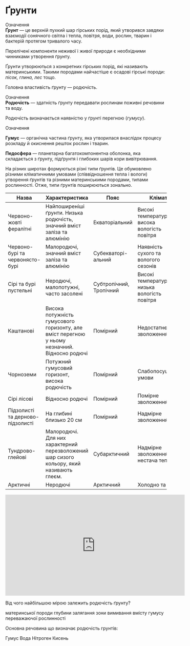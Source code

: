 # Ґрунти

<div class="eoz-wrap">
<span class="eoz">Означення</span>
<div class="eoz-text">
<b>Ґрунт</b> — це верхнiй пухкий шар гiрських порiд, який утворився завдяки взаємодiї сонячного свiтла i тепла, повiтря, води, рослин, тварин i бактерiй протягом тривалого часу.
</div>
</div>

Перелічені компоненти неживої і живої природи є необхідними чинниками утворення ґрунту.

Ґрунти утворюються з конкретних гірських порід, які називають материнськими. Такими породами найчастіше є осадові гірські породи: *пісок, глина, лес* тощо.

Головна властивість ґрунту — <span class="p1">родючість</span>.

<div class="eoz-wrap">
<span class="eoz">Означення</span>
<div class="eoz-text">
<b>Родючiсть</b> — здатнiсть ґрунту передавати рослинам поживнi речовини та воду.
</div>
</div>

Родючість визначається наявністю у ґрунті перегною (*гумусу*).

<div class="eoz-wrap">
<span class="eoz">Означення</span>
<div class="eoz-text">
<p><b>Гумус</b> — органiчна частина ґрунту, яка утворилася внаслiдок процесу розкладу й окиснення решток рослин i тварин.</p>
<b>Педосфера</b> — планетарна багатокомпонентна оболонка, яка складається з ґрунту, пiдґрунтя i глибоких шарiв кори вивiтрювання.
</div>
</div>

На різних широтах формуються різні типи ґрунтів. Це обумовлено різними кліматичними умовами (співвідношення тепла і вологи) утворення ґрунтів та різними материнськими породами, типами рослинності. Отже, типи ґрунтів поширюються зонально.

<table>
<thead>
<tr>
<th>Назва</th>
<th>Характеристика</th>
<th>Пояс</th>
<th>Клiмат</th>
<th>Рослиннiсть</th>
</tr>
</thead>
<tbody>
<tr>
<td>Червоно-жовті фералітні</td>
<td>Найпоширеніші ґрунти. Низька родючість, значний вміст заліза та алюмінію</td>
<td>Екваторіальний</td>
<td>Високі температури та висока вологість повітря</td>
<td>Вологі вічнозелені ліси</td>
</tr>
<tr>
<td>Червоно-бурі та червонясто-бурі</td>
<td>Малородючі, значний вміст заліза та алюмінію</td>
<td>Субекваторі-альний</td><td>Наявність сухого та вологого сезонів</td>
<td>Савани</td>
</tr>
</tr>
<td>Сірі та бурі пустельні</td>
<td>Неродючі, малопотужні, часто засолені</td>
<td>Субтропічний, Тропічний</td>
<td>Високі температури, низька вологість повітря</td>
<td>Пустельна рослинність (майже відсутня)</td>
</tr>
<tr>
<td>Каштанові</td>
<td>Висока потужність гумусового горизонту, але вміст перегною у ньому незначний. Відносно родючі</td>
<td>Помірний</td>
<td>Недостатнє зволоження</td>
<td>Сухі степи</td>
</tr>
<tr>
<td>Чорноземи</td>
<td>Потужний гумусовий горизонт, висока родючість</td>
<td>Помірний</td>
<td>Слабопосушливі умови</td>
<td>Справжні степи</td>
</tr>
<tr>
<td>Сірі лісові</td>
<td>Відносно родючі</td>
<td>Помірний</td>
<td>Помірне зволоження</td>
<td>Листяні ліси</td>
</tr>
<tr>
<td>Підзолисті та дерново-підзолисті</td>
<td>На глибині близько 20 см</td>
<td>Помірний</td>
<td>Надмірне зволоження</td>
<td>Мішані та хвойні ліси</td>
</tr>
<tr>
<td>Тундрово-глейові</td>
<td>Малородючі. Для них характерний перезволожений шар сизого кольору, який називають глеєм.</td>
<td>Субарктичний</td>
<td>Надмірне зволоження, нестача тепла</td>
<td>Тундрова рослинність</td>
</tr>
<tr>
<td>Арктичні</td>
<td>Неродючі</td>
<td>Арктичний</td>
<td>Холодно та сухо</td>
<td>Відсутня</td>
</tr>
</tbody>
</table>

<div class="fluidMedia">
<iframe align="center" width="560" height="315" src="https://www.youtube.com/embed/aC_xjrddE8E" frameborder="0" allowfullscreen></iframe>
</div>
<div class="popup">
</div>


<quiz>
<question>
<p>Від чого найбільшою мірою залежить родючість ґрунту?</p>
<answer>материнської породи</answer>
<answer>глубини залягання зони вимивання</answer>
<answer correct>вмісту гумусу</answer>
<answer>переважаючої рослинності</answer>
</question>

<question>
<p>Основна речовина що визначає родючість грунтів:</p>
<answer correct>Гумус</answer>
<answer>Вода</answer>
<answer>Нітроген</answer>
<answer>Кисень</answer>
</question>
</quiz>